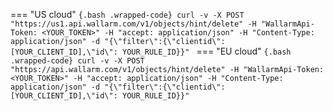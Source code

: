 === "US cloud"
    ```{.bash .wrapped-code}
    curl -v -X POST "https://us1.api.wallarm.com/v1/objects/hint/delete" -H "WallarmApi-Token: <YOUR_TOKEN>" -H "accept: application/json" -H "Content-Type: application/json" -d "{\"filter\":{\"clientid\":[YOUR_CLIENT_ID],\"id\": YOUR_RULE_ID}}"
    ```
=== "EU cloud"
    ```{.bash .wrapped-code}
    curl -v -X POST "https://api.wallarm.com/v1/objects/hint/delete" -H "WallarmApi-Token: <YOUR_TOKEN>" -H "accept: application/json" -H "Content-Type: application/json" -d "{\"filter\":{\"clientid\":[YOUR_CLIENT_ID],\"id\": YOUR_RULE_ID}}"
    ```

